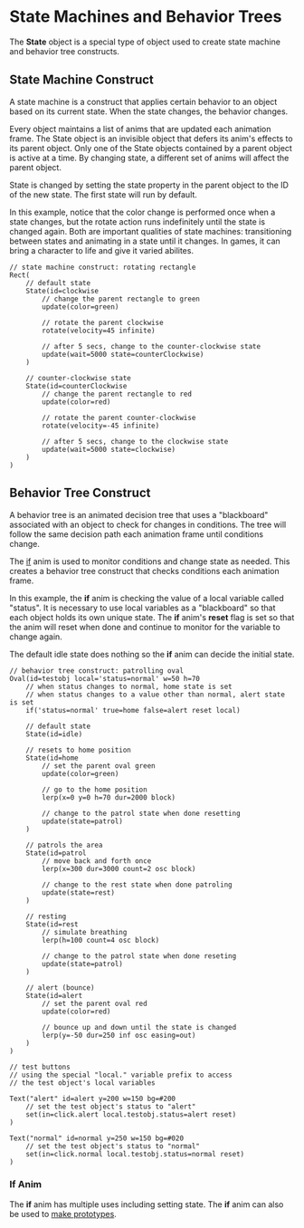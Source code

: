 # State Machines and Behavior Trees

The **State** object is a special type of object used to create state machine and behavior tree constructs.  

## State Machine Construct

A state machine is a construct that applies certain behavior to an object based on its current state.  When the state changes, the behavior changes.

Every object maintains a list of anims that are updated each animation frame. The State object is an invisible object that defers its anim's effects to its parent object.  Only one of the State objects contained by a parent object is active at a time. By changing state, a different set of anims will affect the parent object.

State is changed by setting the state property in the parent object to the ID of the new state. The first state will run by default.  

In this example, notice that the color change is performed once when a state changes, but the rotate action runs indefinitely until the state is changed again.  Both are important qualities of state machines: transitioning between states and animating in a state until it changes.  In games, it can bring a character to life and give it varied abilites.

```script
// state machine construct: rotating rectangle
Rect(
    // default state
    State(id=clockwise
        // change the parent rectangle to green
        update(color=green)

        // rotate the parent clockwise 
        rotate(velocity=45 infinite) 

        // after 5 secs, change to the counter-clockwise state
        update(wait=5000 state=counterClockwise)
    )

    // counter-clockwise state
    State(id=counterClockwise
        // change the parent rectangle to red
        update(color=red)

        // rotate the parent counter-clockwise 
        rotate(velocity=-45 infinite) 

        // after 5 secs, change to the clockwise state
        update(wait=5000 state=clockwise)
    )
)

```

## Behavior Tree Construct

A behavior tree is an animated decision tree that uses a "blackboard" associated with an object to check for changes in conditions.  The tree will follow the same decision path each animation frame until conditions change.

The [if](./anims.md#if) anim is used to monitor conditions and change state as needed.  This creates a behavior tree construct that checks conditions each animation frame.

In this example, the **if** anim is checking the value of a local variable called "status".  It is necessary to use local variables as a "blackboard" so that each object holds its own unique state.  The **if** anim's **reset** flag is set so that the anim will reset when done and continue to monitor for the variable to change again.

The default idle state does nothing so the **if** anim can decide the initial state.

```script
// behavior tree construct: patrolling oval
Oval(id=testobj local='status=normal' w=50 h=70
    // when status changes to normal, home state is set
    // when status changes to a value other than normal, alert state is set
    if('status=normal' true=home false=alert reset local)

    // default state
    State(id=idle)

    // resets to home position
    State(id=home 
        // set the parent oval green
        update(color=green)

        // go to the home position
        lerp(x=0 y=0 h=70 dur=2000 block)

        // change to the patrol state when done resetting
        update(state=patrol) 
    )

    // patrols the area
    State(id=patrol 
        // move back and forth once
        lerp(x=300 dur=3000 count=2 osc block) 

        // change to the rest state when done patroling
        update(state=rest) 
    )

    // resting
    State(id=rest 
        // simulate breathing
        lerp(h=100 count=4 osc block)

        // change to the patrol state when done reseting
        update(state=patrol) 
    )

    // alert (bounce)
    State(id=alert 
        // set the parent oval red
        update(color=red)

        // bounce up and down until the state is changed 
        lerp(y=-50 dur=250 inf osc easing=out) 
    )
)

// test buttons
// using the special "local." variable prefix to access 
// the test object's local variables

Text("alert" id=alert y=200 w=150 bg=#200
    // set the test object's status to "alert"
    set(in=click.alert local.testobj.status=alert reset)
)

Text("normal" id=normal y=250 w=150 bg=#020
    // set the test object's status to "normal"
    set(in=click.normal local.testobj.status=normal reset)
)
```

### If Anim

The **if** anim has multiple uses including setting state.  The **if** anim can also be used to [make prototypes](./prototypes.md#if-anim).
